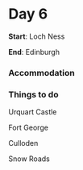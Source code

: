 # Day 6

**Start**: Loch Ness

**End**: Edinburgh

### Accommodation

### Things to do

Urquart Castle

Fort George

Culloden

Snow Roads

